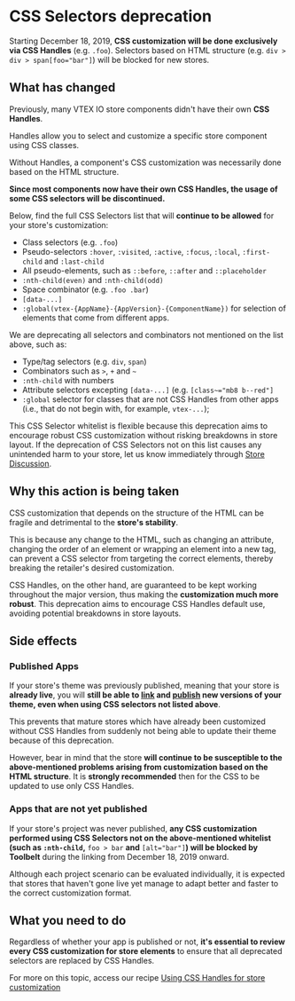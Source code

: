 # CSS Selectors deprecation

Starting December 18, 2019, **CSS customization will be done exclusively via CSS Handles** (e.g. `.foo`). Selectors based on HTML structure (e.g. `div > div > span[foo="bar"]`) will be blocked for new stores.

## What has changed

Previously, many VTEX IO store components didn't have their own **CSS Handles**. 

<div class="alert alert-info">
Handles allow you to select and customize a specific store component using CSS classes. 
</div>

Without Handles, a component's CSS customization was necessarily done based on the HTML structure.

**Since most components now have their own CSS Handles, the usage of some CSS selectors will be discontinued.** 

Below, find the full CSS Selectors list that will **continue to be allowed** for your store's customization:

- Class selectors (e.g. `.foo`)
- Pseudo-selectors `:hover`, `:visited`, `:active`, `:focus`, `:local`, `:first-child` and `:last-child`
- All pseudo-elements, such as  `::before`, `::after` and `::placeholder`
- `:nth-child(even)` and `:nth-child(odd)`
- Space combinator (e.g. `.foo .bar`)
- `[data-...]` 
- `:global(vtex-{AppName}-{AppVersion}-{ComponentName})` for selection of elements that come from different apps. 

We are deprecating all selectors and combinators not mentioned on the list above, such as:

- Type/tag selectors (e.g. `div`, `span`)
- Combinators such as `>`, `+` and `~`
- `:nth-child` with numbers
- Attribute selectors excepting `[data-...]` (e.g. `[class~="mb8 b--red"]`
- `:global` selector for classes that are not CSS Handles from other apps (i.e., that do not begin with, for example, `vtex-...`);

<div class="alert alert-info">
  This CSS Selector whitelist is flexible because this deprecation aims to encourage robust CSS customization without risking breakdowns in store layout. If the deprecation of CSS Selectors not on this list causes any unintended harm to your store, let us know immediately through <a href="https://github.com/vtex-apps/store-discussion/issues">Store Discussion</a>.
</div>

##  Why this action is being taken

CSS customization that depends on the structure of the HTML can be fragile and detrimental to the **store's stability**.

This is because any change to the HTML, such as changing an attribute, changing the order of an element or wrapping an element into a new tag, can prevent a CSS selector from targeting the correct elements, thereby breaking the retailer's desired customization.

CSS Handles, on the other hand, are guaranteed to be kept working throughout the major version, thus making the **customization much more robust**. This deprecation aims to encourage CSS Handles default use, avoiding potential breakdowns in store layouts. 

## Side effects

### Published Apps 

If your store's theme was previously published, meaning that your store is **already live**, you will **still be able to [link](https://vtex.io/docs/recipes/store/linking-an-app) and [publish](https://vtex.io/docs/recipes/store/publishing-an-app) new versions of your theme, even when using CSS selectors not listed above**.  

This prevents that mature stores which have already been customized without CSS Handles from suddenly not being able to update their theme because of this deprecation.

However, bear in mind that the store **will continue to be susceptible to the above-mentioned problems arising from customization based on the HTML structure**. It is **strongly recommended** then for the CSS to be updated to use only CSS Handles.

### Apps that are not yet published

If your store's project was never published, **any CSS customization performed using CSS Selectors not on the above-mentioned whitelist (such as **`:nth-child`**,** `foo > bar` **and** `[alt="bar"]`**) will be blocked by Toolbelt** during the linking from December 18, 2019 onward.

Although each project scenario can be evaluated individually, it is expected that stores that haven't gone live yet manage to adapt better and faster to the correct customization format.

## What you need to do

Regardless of whether your app is published or not, **it's essential to review every CSS customization for store elements** to ensure that all deprecated selectors are replaced by CSS Handles.

For more on this topic, access our recipe [Using CSS Handles for store customization](https://vtex.io/docs/recipes/layout/using-css-handles-for-store-customization)
